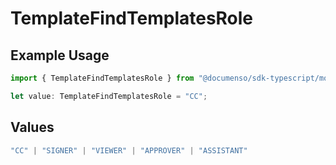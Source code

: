 # TemplateFindTemplatesRole

## Example Usage

```typescript
import { TemplateFindTemplatesRole } from "@documenso/sdk-typescript/models/operations";

let value: TemplateFindTemplatesRole = "CC";
```

## Values

```typescript
"CC" | "SIGNER" | "VIEWER" | "APPROVER" | "ASSISTANT"
```